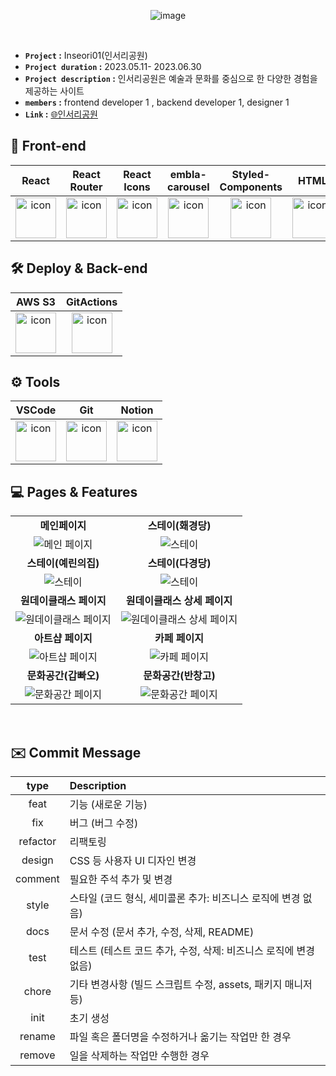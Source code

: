 <div align="center">
 
![image](https://github.com/leejungho9/Inseori/assets/71073027/d3e2ed66-503e-4bfc-b020-43ab6ee52443)

</br>

</div>
 
- **`Project` :** Inseori01(인서리공원)
- **`Project duration` :** 2023.05.11- 2023.06.30
- **`Project description` :** 인서리공원은 예술과 문화를 중심으로 한 다양한 경험을 제공하는 사이트
- **`members` :** frontend developer 1 , backend developer 1, designer 1
- **`Link` :** [🌐인서리공원 ](https://inseori01.com/)
  

## 💄 Front-end 
| React | React Router  | React Icons | embla-carousel | Styled-Components  |  HTML | CSS | JavaScript |
| :---: | :---: | :---: | :---: | :---: | :---: | :---: |  :---: |
| <img src="https://github.com/leejungho9/DAMDA/assets/71073027/324aafbb-d67b-47c5-b6dc-661be68c4967" alt="icon" width="65" height="65" />  |  <img src="https://github.com/leejungho9/DAMDA/assets/71073027/96bc0463-267b-4d2c-95e4-67070b41143e" alt="icon" width="65" height="65" /> |  <img src="https://github.com/leejungho9/DAMDA/assets/71073027/673c977f-b08d-4eb9-87d4-740ae34e7b37" alt="icon" width="65" height="65" />  | <img src="https://github.com/leejungho9/Inseori/assets/71073027/026654a6-214e-4f8f-a302-4c2fcacaf24d" alt="icon" width="65" height="65" /> | <img src="https://github.com/leejungho9/DAMDA/assets/71073027/f507615a-dde2-417e-b147-0a3899b41fae5" alt="icon" width="65" height="65" /> | <img src="https://github.com/leejungho9/DAMDA/assets/71073027/69339fe7-68c1-42ae-877d-b66d9f9eb788" alt="icon" width="65" height="65" />  |  <img src="https://github.com/leejungho9/DAMDA/assets/71073027/7590dac9-c47b-46da-ad10-8183de10d829" alt="icon" width="65" height="65" />  |  <img src="https://github.com/leejungho9/DAMDA/assets/71073027/c5af528b-a9aa-419b-ad34-fac544d6e1a2" alt="icon" width="65" height="65" /> |


## 🛠️ Deploy & Back-end 
| AWS S3 | GitActions |  
| :---: | :---: |
| <img src="https://github.com/leejungho9/DAMDA/assets/71073027/324aafbb-d67b-47c5-b6dc-661be68c4967" alt="icon" width="65" height="65" />  |  <img src="https://github.com/leejungho9/DAMDA/assets/71073027/d68c7279-2011-4d25-a138-99579c45b59f" alt="icon" width="65" height="65" />  |


## ⚙️ Tools 
| VSCode| Git | Notion | 
| :---: | :---: |:---:|
| <img src="https://github.com/leejungho9/DAMDA/assets/71073027/028e5714-1c64-46c4-95d5-c0129087ff98" alt="icon" width="65" height="65" />  | <img src="https://github.com/leejungho9/DAMDA/assets/71073027/84277f32-eb2c-466a-af96-d18c951b13e7" alt="icon" width="65" height="65" />  | <img src="https://github.com/leejungho9/DAMDA/assets/71073027/fda03fff-e651-40e1-a0b7-19e2270b4f5e" alt="icon" width="65" height="65" />  | 

## 💻 Pages & Features

<table>
  <tbody>
    <tr>
      <td style="text-align: center;"><strong>메인페이지</strong></td>
      <td style="text-align: center;"><strong>스테이(홰경당)</strong></td>
    </tr>
    <tr>
      <td style="text-align: center;"><img src="https://github.com/leejungho9/Inseori/assets/71073027/d19d5f59-5344-445a-b81d-e72457ce4307" alt="메인 페이지" style="margin: 0 auto;"></td>
      <td style="text-align: center;"><img src="https://github.com/leejungho9/Inseori/assets/71073027/f5abf1a7-a6c2-4002-855f-6fc550559807" alt="스테이"></td>
    </tr>
     <tr>
      <td style="text-align: center;"><strong>스테이(예린의집)</strong></td>
      <td style="text-align: center;"><strong>스테이(다경당)</strong></td>
    </tr>
    <tr>
      <td style="text-align: center;"><img src="https://github.com/leejungho9/Inseori/assets/71073027/def44f0f-7519-4171-bf2b-75a2974da36e" alt="스테이"></td>
      <td style="text-align: center;"><img src="https://github.com/leejungho9/Inseori/assets/71073027/c92a63ad-e0f9-4ece-8023-df566138d6dc" alt="스테이"></td>
    </tr>
     <tr>
      <td style="text-align: center;"><strong>원데이클래스 페이지</strong></td>
      <td style="text-align: center;"><strong>원데이클래스 상세 페이지</strong></td>
    </tr>
    <tr>
      <td style="text-align: center;"><img src="https://github.com/leejungho9/Inseori/assets/71073027/a471bd68-4007-4b0b-bd37-bd7474f55d17" alt="원데이클래스 페이지"></td>
      <td style="text-align: center;"><img src="https://github.com/leejungho9/Inseori/assets/71073027/01424fea-96f1-4dea-9080-86567119f0b8" alt="원데이클래스 상세 페이지"></td>
    </tr>
    <tr>
      <td style="text-align: center;"><strong>아트샵 페이지</strong></td>
      <td  style="text-align: center;"><strong>카페 페이지</strong></td>
    </tr>
    <tr>
      <td style="text-align: center;"><img src="https://github.com/leejungho9/Inseori/assets/71073027/885a48e2-335e-460f-85cf-8564ed9a2bb0" alt="아트샵 페이지"></td>
      <td style="text-align: center;"><img src="https://github.com/leejungho9/Inseori/assets/71073027/31f8c554-e459-4733-8905-be971616d21a" alt="카페 페이지"></td>
    </tr>
     <tr>
      <td style="text-align: center;"><strong>문화공간(갑빠오)</strong></td>
      <td  style="text-align: center;"><strong>문화공간(반창고)</strong></td>
    </tr>
    <tr>
      <td style="text-align: center;"><img src="https://github.com/leejungho9/Inseori/assets/71073027/fcd3a692-4545-429b-9837-e14313b6c74a" alt="문화공간 페이지"></td>
      <td style="text-align: center;"><img src="https://github.com/leejungho9/Inseori/assets/71073027/a253d160-80fb-4d13-9f77-3d50a6c9578c" alt="문화공간 페이지"></td>
    </tr>
  </tbody>
</table>


<br/>

## ✉️ Commit  Message
|type|Description|
|:---:|:---|
|feat|기능 (새로운 기능) |
|fix|버그 (버그 수정) |
|refactor|리팩토링 |
|design|CSS 등 사용자 UI 디자인 변경 |
|comment|필요한 주석 추가 및 변경 |
|style|스타일 (코드 형식, 세미콜론 추가: 비즈니스 로직에 변경 없음)|
|docs |문서 수정 (문서 추가, 수정, 삭제, README) |
|test |테스트 (테스트 코드 추가, 수정, 삭제: 비즈니스 로직에 변경 없음)  |
|chore |기타 변경사항 (빌드 스크립트 수정, assets, 패키지 매니저 등)  |
|init |초기 생성  |
|rename |파일 혹은 폴더명을 수정하거나 옮기는 작업만 한 경우 |
|remove |일을 삭제하는 작업만 수행한 경우 |


